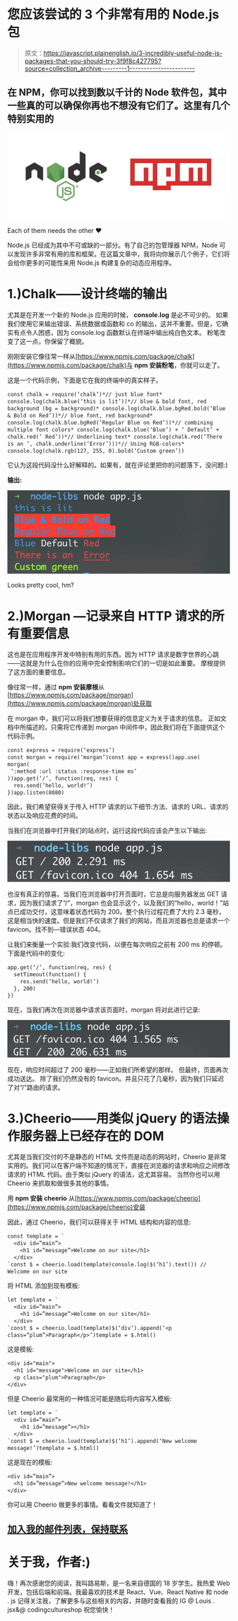# 您应该尝试的 3 个非常有用的 Node.js 包

> 原文：<https://javascript.plainenglish.io/3-incredibly-useful-node-js-packages-that-you-should-try-3f9f8c427795?source=collection_archive---------1----------------------->

## 在 NPM，你可以找到数以千计的 Node 软件包，其中一些真的可以确保你再也不想没有它们了。这里有几个特别实用的

![](img/6b76121c7b1190e88d5be2d1d9017d0d.png)

Each of them needs the other ❤

Node.js 已经成为其中不可或缺的一部分。有了自己的包管理器 NPM，Node 可以发现许多非常有用的库和框架。在这篇文章中，我将向你展示几个例子，它们将会给你更多的可能性来用 Node.js 构建复杂的动态应用程序。

# 1.)Chalk——设计终端的输出

尤其是在开发一个新的 Node.js 应用的时候， **console.log** 是必不可少的。
如果我们使用它来输出错误、系统数据或函数和 co 的输出，这并不重要。但是，它确实有点令人困惑，因为 console.log 函数默认在终端中输出纯白色文本。
粉笔改变了这一点，你保留了概貌。

刚刚安装它像往常一样从[https://www.npmjs.com/package/chalk](https://www.npmjs.com/package/chalk)与 **npm 安装粉笔**，你就可以走了。

这是一个代码示例，下面是它在我的终端中的真实样子。

```
const chalk = require(‘chalk’)*// just blue font* console.log(chalk.blue(‘this is lit’))*// blue & bold font, red background (bg = background)* console.log(chalk.blue.bgRed.bold(‘Blue & Bold on Red’))*// blue font, red background* console.log(chalk.blue.bgRed(‘Regular Blue on Red’))*// combining multiple font colors* console.log(chalk.blue(‘Blue’) + ‘ Default’ + chalk.red(‘ Red’))*// Underlining text* console.log(chalk.red(‘There is an ‘, chalk.underline(‘Error’)))*// Using RGB-colors* console.log(chalk.rgb(127, 255, 0).bold(‘Custom green’))
```

它认为这段代码没什么好解释的。如果有，就在评论里把你的问题落下，没问题:)

**输出:**

![](img/bf3267b50a1f525152c1c3abb5e579fd.png)

Looks pretty cool, hm?

# 2.)Morgan —记录来自 HTTP 请求的所有重要信息

这也是在应用程序开发中特别有用的东西。因为 HTTP 请求是数字世界的心跳——这就是为什么在你的应用中完全控制影响它们的一切是如此重要。
摩根提供了这方面的重要信息。

像往常一样，通过 **npm 安装摩根**从[https://www.npmjs.com/package/morgan](https://www.npmjs.com/package/morgan)处获取

在 morgan 中，我们可以将我们想要获得的信息定义为关于请求的信息。
正如文档中所描述的，只需将它传递到 morgan 中间件中，因此我们将在下面提供这个代码示例。

```
const express = require(‘express’)
const morgan = require(‘morgan’)const app = express()app.use(
morgan(
 ‘:method :url :status :response-time ms’
))app.get(‘/’, function(req, res) {
  res.send(‘hello, world!’)
})app.listen(8080)
```

因此，我们希望获得关于传入 HTTP 请求的以下细节:方法、请求的 URL、请求的状态以及响应花费的时间。

当我们在浏览器中打开我们的站点时，运行这段代码应该会产生以下输出:

![](img/067e76601988246edd555b4729080429.png)

也没有真正的惊喜。当我们在浏览器中打开页面时，它总是向服务器发出 GET 请求，因为我们请求了“/”，morgan 也会显示这个，以及我们的“hello，world！”站点已成功交付，这意味着状态代码为 200。整个执行过程花费了大约 2.3 毫秒，这是相当快的速度。但是我们不仅请求了我们的网站，而且浏览器也总是请求一个 favicon。找不到—错误状态 404。

让我们来衡量一个实验:我们改变代码，以便在每次响应之前有 200 ms 的停顿。下面是代码中的变化:

```
app.get(‘/’, function(req, res) {
  setTimeout(function() {
    res.send(‘hello, world!’)
  }, 200)
})
```

现在，当我们再次在浏览器中请求该页面时，morgan 将对此进行记录:

![](img/d3943ad2119590a142fadd9648ef34c5.png)

现在，响应时间超过了 200 毫秒——正如我们所希望的那样。
但最终，页面再次成功送达。
除了我们仍然没有的 favicon。并且只花了几毫秒，因为我们只延迟了对“/”路由的请求。

# 3.)Cheerio——用类似 jQuery 的语法操作服务器上已经存在的 DOM

尤其是当我们交付的不是静态的 HTML 文件而是动态的网站时，Cheerio 是非常实用的。我们可以在客户端不知道的情况下，直接在浏览器的请求和响应之间修改请求的 HTML 代码。由于类似 jQuery 的语法，这尤其容易。
当然你也可以用 Cheerio 来抓取和做很多其他的事情。

用 **npm 安装 cheerio** 从[https://www.npmjs.com/package/cheerio](https://www.npmjs.com/package/cheerio)安装

因此，通过 Cheerio，我们可以获得关于 HTML 结构和内容的信息:

```
const template = `
  <div id=”main”>
    <h1 id=”message”>Welcome on our site</h1>
  </div>
`const $ = cheerio.load(template)console.log($(‘h1’).text()) // Welcome on our site
```

将 HTML 添加到现有模板:

```
let template = `
  <div id=”main”>
    <h1 id=”message”>Welcome on our site</h1>
  </div>
`const $ = cheerio.load(template)$(‘div’).append(‘<p class=”plum”>Paragraph</p>’)template = $.html()
```

这是模板:

```
<div id="main"> 
  <h1 id="message">Welcome on our site</h1>   
  <p class="plum">Paragraph</p>
</div>
```

但是 Cheerio 最常用的一种情况可能是随后将内容写入模板:

```
let template = `
  <div id=”main”>
    <h1 id=”message”></h1>
  </div>
`const $ = cheerio.load(template)$(‘h1’).append(‘New welcome message!’)template = $.html()
```

这是现在的模板:

```
<div id=”main”> 
  <h1 id=”message”>New welcome message!</h1> 
</div>
```

你可以用 Cheerio 做更多的事情。看看文件就知道了！

## [加入我的邮件列表，保持联系](http://eepurl.com/hacY0v)

# **关于我，作者:)**

嗨！再次感谢您的阅读，我叫路易斯，是一名来自德国的 18 岁学生。我热爱 Web 开发，包括后端和前端。我最喜欢的技术是 React、Vue、React Native 和 node . js
记得关注我，了解更多与这些相关的内容，并随时查看我的 IG @ Louis . jsx&@ codingcultureshop
祝您愉快！